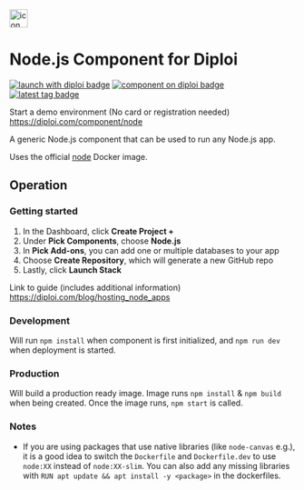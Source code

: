 <img alt="icon" src=".diploi/icon.svg" width="32">

# Node.js Component for Diploi

[![launch with diploi badge](https://diploi.com/launch.svg)](https://diploi.com/component/node)
[![component on diploi badge](https://diploi.com/component.svg)](https://diploi.com/component/node)
[![latest tag badge](https://badgen.net/github/tag/diploi/component-nodejs)](https://diploi.com/component/node)

Start a demo environment (No card or registration needed)
https://diploi.com/component/node

A generic Node.js component that can be used to run any Node.js app.

Uses the official [node](https://hub.docker.com/_/node) Docker image.

## Operation

### Getting started

1. In the Dashboard, click **Create Project +**
2. Under **Pick Components**, choose **Node.js**
3. In **Pick Add-ons**, you can add one or multiple databases to your app
4. Choose **Create Repository**, which will generate a new GitHub repo
5. Lastly, click **Launch Stack**

Link to guide (includes additional information)
https://diploi.com/blog/hosting_node_apps

### Development

Will run `npm install` when component is first initialized, and `npm run dev` when deployment is started.

### Production

Will build a production ready image. Image runs `npm install` & `npm build` when being created. Once the image runs, `npm start` is called.

### Notes

- If you are using packages that use native libraries (like `node-canvas` e.g.), it is a good idea to switch the `Dockerfile` and `Dockerfile.dev` to use `node:XX` instead of `node:XX-slim`. You can also add any missing libraries with `RUN apt update && apt install -y <package>` in the dockerfiles.
